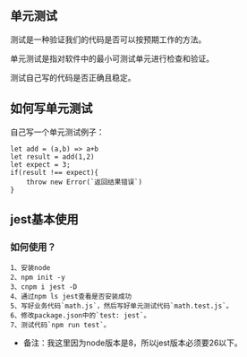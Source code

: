 ## 单元测试
测试是一种验证我们的代码是否可以按预期工作的方法。

单元测试是指对软件中的最小可测试单元进行检查和验证。

测试自己写的代码是否正确且稳定。

## 如何写单元测试
自己写一个单元测试例子：
```
let add = (a,b) => a+b
let result = add(1,2)
let expect = 3;
if(result !== expect){
    throw new Error(`返回结果错误`)
}
```


## jest基本使用

### 如何使用？
```
1、安装node
2、npm init -y
3、cnpm i jest -D
4、通过npm ls jest查看是否安装成功
5、写好业务代码`math.js`，然后写好单元测试代码`math.test.js`。
6、修改package.json中的`test: jest`。
7、测试代码`npm run test`。
```


- 备注：我这里因为node版本是8，所以jest版本必须要26以下。





